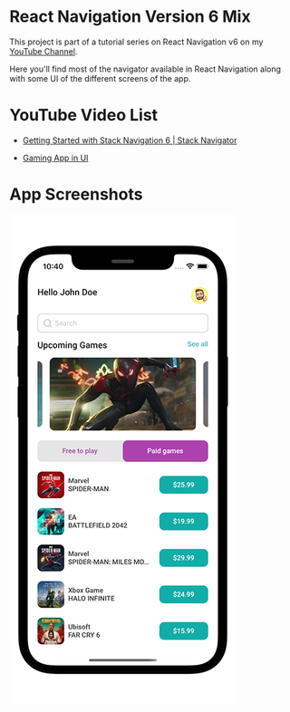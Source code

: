 # React Navigation Version 6 Mix

This project is part of a tutorial series on React Navigation v6 on my [YouTube Channel](https://www.youtube.com/channel/UC43N9Z8Fm0gg1Lgpw0eS9rg).

Here you'll find most of the navigator available in React Navigation along with some UI of the different screens of the app.

# YouTube Video List

- [Getting Started with Stack Navigation 6 | Stack Navigator](https://www.youtube.com/watch?v=FWwKjxSgLl8)

- [Gaming App in UI](https://www.youtube.com/watch?v=I5doVFcG94U&t=548s)

# App Screenshots

![Gaming App UI](./screenshots/gaming-app-ui.png)